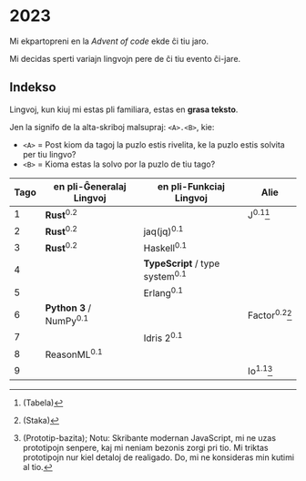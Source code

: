 # 2023

Mi ekpartopreni en la _Advent of code_ ekde ĉi tiu jaro.

Mi decidas sperti variajn lingvojn pere de ĉi tiu evento ĉi-jare.

## Indekso

Lingvoj, kun kiuj mi estas pli familiara, estas en **grasa teksto**.

Jen la signifo de la alta-skriboj malsupraj: `<A>.<B>`, kie:

- `<A>` = Post kiom da tagoj la puzlo estis rivelita, ke la puzlo estis solvita
  per tiu lingvo?
- `<B>` = Kioma estas la solvo por la puzlo de tiu tago?

| Tago | en pli-Ĝeneralaj Lingvoj           | en pli-Funkciaj Lingvoj                    | Alie                         |
| ---- | ---------------------------------- | ------------------------------------------ | ---------------------------- |
| 1    | **Rust**<sup>0.2</sup>             |                                            | J<sup>0.1</sup>[^tabela]     |
| 2    | **Rust**<sup>0.2</sup>             | jaq(jq)<sup>0.1</sup>                      |                              |
| 3    | **Rust**<sup>0.2</sup>             | Haskell<sup>0.1</sup>                      |                              |
| 4    |                                    | **TypeScript** / type system<sup>0.1</sup> |                              |
| 5    |                                    | Erlang<sup>0.1</sup>                       |                              |
| 6    | **Python 3** / NumPy<sup>0.1</sup> |                                            | Factor<sup>0.2</sup>[^staka] |
| 7    |                                    | Idris 2<sup>0.1</sup>                      |                              |
| 8    | ReasonML<sup>0.1</sup>             |                                            |                              |
| 9    |                                    |                                            | Io<sup>1.1</sup>[^prototipa] |

[^tabela]: (Tabela)

[^staka]: (Staka)

[^prototipa]: (Prototip-bazita); Notu: Skribante modernan JavaScript, mi ne uzas
prototipojn senpere, kaj mi neniam bezonis zorgi pri tio. Mi triktas prototipojn
nur kiel detaloj de realigado. Do, mi ne konsideras min kutimi al tio.
